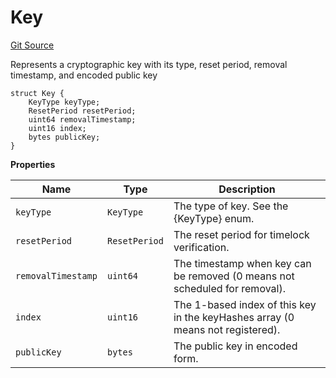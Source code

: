 # Key
[Git Source](https://github.com/Uniswap/emissary/blob/338b5651e3672b8603d73d0f0092a62f1841b4f8/src/KeyLib.sol)

Represents a cryptographic key with its type, reset period, removal timestamp, and encoded public key


```solidity
struct Key {
    KeyType keyType;
    ResetPeriod resetPeriod;
    uint64 removalTimestamp;
    uint16 index;
    bytes publicKey;
}
```

**Properties**

|Name|Type|Description|
|----|----|-----------|
|`keyType`|`KeyType`|The type of key. See the {KeyType} enum.|
|`resetPeriod`|`ResetPeriod`|The reset period for timelock verification.|
|`removalTimestamp`|`uint64`|The timestamp when key can be removed (0 means not scheduled for removal).|
|`index`|`uint16`|The 1-based index of this key in the keyHashes array (0 means not registered).|
|`publicKey`|`bytes`|The public key in encoded form.|

